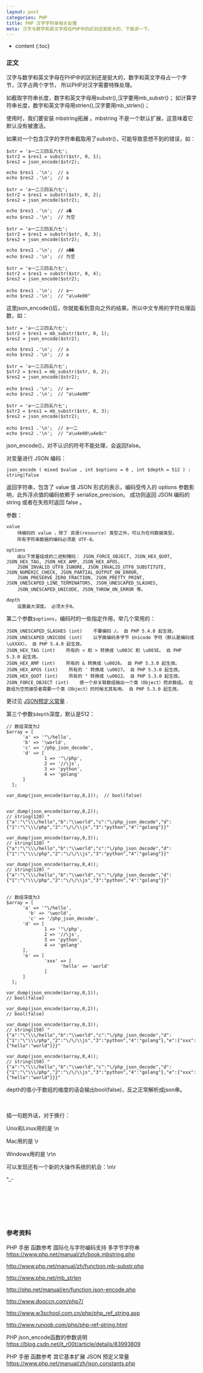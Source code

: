 ```yaml
---
layout: post
categories: PHP
title: PHP 汉字字符串相关处理
meta: 汉字与数字和英文字母在PHP中的区别还是挺大的，下面讲一下。
---
```

* content
{:toc}

### 正文

汉字与数字和英文字母在PHP中的区别还是挺大的，数字和英文字母占一个字节，汉字占两个字节，
所以PHP对汉字需要特殊处理。

如截取字符串长度，数字和英文字母用substr(),汉字要用mb_substr()；
如计算字符串长度，数字和英文字母用strlen(),汉字要用mb_strlen()；

使用时，我们要安装 mbstring拓展 。mbstring 不是一个默认扩展，这意味着它默认没有被激活。

如果对一个包含汉字的字符串截取用了substr()，可能导致意想不到的错误，如：

```
$str = 'a一二三四五六七';
$str2 = $res1 = substr($str, 0, 1);
$res2 = json_encode($str2);

echo $res1 .'\n';  // a
echo $res2 .'\n';  // a
```
```
$str = 'a一二三四五六七';
$str2 = $res1 = substr($str, 0, 2);
$res2 = json_encode($str2);

echo $res1 .'\n';  // a�
echo $res2 .'\n';  // 为空
```

```
$str = 'a一二三四五六七';
$str2 = $res1 = substr($str, 0, 3);
$res2 = json_encode($str2);

echo $res1 .'\n';  // a��
echo $res2 .'\n';  // 为空
```

```
$str = 'a一二三四五六七';
$str2 = $res1 = substr($str, 0, 4);
$res2 = json_encode($str2);

echo $res1 .'\n';  // a一
echo $res2 .'\n';  // "a\u4e00"
```

这里json_encode()后，你就能看到意向之外的结果。所以中文专用的字符处理函数，如：

```
$str = 'a一二三四五六七';
$str2 = $res1 = mb_substr($str, 0, 1);
$res2 = json_encode($str2);

echo $res1 .'\n';  // a
echo $res2 .'\n';  // a
```
```
$str = 'a一二三四五六七';
$str2 = $res1 = mb_substr($str, 0, 2);
$res2 = json_encode($str2);

echo $res1 .'\n';  // a一
echo $res2 .'\n';  // "a\u4e00"
```

```
$str = 'a一二三四五六七';
$str2 = $res1 = mb_substr($str, 0, 3);
$res2 = json_encode($str2);

echo $res1 .'\n';  // a一二
echo $res2 .'\n';  // "a\u4e00\u4e8c"
```

json_encode()，对不认识的符号不能处理，会返回false。

对变量进行 JSON 编码：
```
json_encode ( mixed $value , int $options = 0 , int $depth = 512 ) : string|false
```

返回字符串，包含了 value 值 JSON 形式的表示，编码受传入的 options 参数影响，此外浮点值的编码依赖于 serialize_precision。 
成功则返回 JSON 编码的 string 或者在失败时返回 false 。

参数：
```
value
    待编码的 value ，除了 资源(resource) 类型之外，可以为任何数据类型。
    所有字符串数据的编码必须是 UTF-8。 
    
options
    由以下常量组成的二进制掩码： JSON_FORCE_OBJECT, JSON_HEX_QUOT, JSON_HEX_TAG, JSON_HEX_AMP, JSON_HEX_APOS, 
    JSON_INVALID_UTF8_IGNORE, JSON_INVALID_UTF8_SUBSTITUTE, JSON_NUMERIC_CHECK, JSON_PARTIAL_OUTPUT_ON_ERROR, 
    JSON_PRESERVE_ZERO_FRACTION, JSON_PRETTY_PRINT, JSON_UNESCAPED_LINE_TERMINATORS, JSON_UNESCAPED_SLASHES, 
    JSON_UNESCAPED_UNICODE, JSON_THROW_ON_ERROR 等。

depth
    设置最大深度。 必须大于0。
```

第二个参数`$options`，编码时的一些指定作用，举几个常用的：
```
JSON_UNESCAPED_SLASHES (int)    不要编码 /。 自 PHP 5.4.0 起生效。 
JSON_UNESCAPED_UNICODE (int)    以字面编码多字节 Unicode 字符（默认是编码成 \uXXXX）。 自 PHP 5.4.0 起生效。
JSON_HEX_TAG (int)    所有的 < 和 > 转换成 \u003C 和 \u003E。 自 PHP 5.3.0 起生效。 
JSON_HEX_AMP (int)    所有的 & 转换成 \u0026。 自 PHP 5.3.0 起生效。 
JSON_HEX_APOS (int)    所有的 ' 转换成 \u0027。 自 PHP 5.3.0 起生效。 
JSON_HEX_QUOT (int)    所有的 " 转换成 \u0022。 自 PHP 5.3.0 起生效。 
JSON_FORCE_OBJECT (int)    使一个非关联数组输出一个类（Object）而非数组。 在数组为空而接受者需要一个类（Object）的时候尤其有用。 自 PHP 5.3.0 起生效。
```

更过见 [JSON预定义常量](https://www.php.net/manual/zh/json.constants.php) .

第三个参数`$depth`深度，默认是512：
```
// 数组深度为2
$array = [
      'a' => '"\/hello',
      'b' => '\world',
      'c' => '/php_json_decode',
      'd' => [
              1 => '"\/php',
              2 => '//\js',
              3 => 'python',
              4 => 'golang'
      ]
  ];
 
var_dump(json_encode($array,0,1));  // bool(false)
 
 
var_dump(json_encode($array,0,2));
// string(120) "{"a":"\"\\\/hello","b":"\\world","c":"\/php_json_decode","d":{"1":"\"\\\/php","2":"\/\/\\js","3":"python","4":"golang"}}"
 
var_dump(json_encode($array,0,3));
// string(120) "{"a":"\"\\\/hello","b":"\\world","c":"\/php_json_decode","d":{"1":"\"\\\/php","2":"\/\/\\js","3":"python","4":"golang"}}"
 
var_dump(json_encode($array,0,4));
// string(120) "{"a":"\"\\\/hello","b":"\\world","c":"\/php_json_decode","d":{"1":"\"\\\/php","2":"\/\/\\js","3":"python","4":"golang"}}"
 
 
// 数组深度为3
$array = [
      'a' => '"\/hello',
        'b' => '\world',
        'c' => '/php_json_decode',
      'd' => [
              1 => '"\/php',
              2 => '//\js',
              3 => 'python',
              4 => 'golang'
      ],
      'e' => [
              'xxx' => [
                    'hello' => 'world'
              ]
      ]
  ];

var_dump(json_encode($array,0,1));
// bool(false)

var_dump(json_encode($array,0,2));
// bool(false)

var_dump(json_encode($array,0,3));
// string(150) "{"a":"\"\\\/hello","b":"\\world","c":"\/php_json_decode","d":{"1":"\"\\\/php","2":"\/\/\\js","3":"python","4":"golang"},"e":{"xxx":{"hello":"world"}}}"

var_dump(json_encode($array,0,4));
// string(150) "{"a":"\"\\\/hello","b":"\\world","c":"\/php_json_decode","d":{"1":"\"\\\/php","2":"\/\/\\js","3":"python","4":"golang"},"e":{"xxx":{"hello":"world"}}}"
```

depth的值小于数组的维度的话会输出bool(false)，反之正常解析成json串。

<br/><br/>
插一句题外话，对于换行：

Unix和Linux用的是 \n

Mac用的是 \r

Windows用的是 \r\n

可以发现还有一个新的大操作系统的机会：\n\r  

^_-

<br/><br/><br/><br/><br/>
### 参考资料

PHP 手册 函数参考 国际化与字符编码支持 多字节字符串 <https://www.php.net/manual/zh/book.mbstring.php>

<http://www.php.net/manual/zh/function.mb-substr.php>

<http://www.php.net/mb_strlen>

<http://php.net/manual/en/function.json-encode.php>

<http://www.dooccn.com/php7/>

<http://www.w3school.com.cn/php/php_ref_string.asp>

<http://www.runoob.com/php/php-ref-string.html>

PHP json_encode函数的参数说明 <https://blog.csdn.net/it_r00t/article/details/83993809>

PHP 手册 函数参考 其它基本扩展 JSON 预定义常量 <https://www.php.net/manual/zh/json.constants.php>
